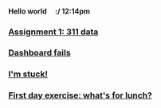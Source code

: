 #### Hello world &nbsp; &nbsp; :/ 12:14pm

### [Assignment 1: 311 data](./assignment1-parks.md)

### [Dashboard fails](./dashboardfails.md)

### [I'm stuck!](./sos_180601.md)

### [First day exercise: what's for lunch?](./blogpost1.md)


